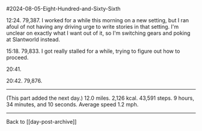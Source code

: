 #2024-08-05-Eight-Hundred-and-Sixty-Sixth

12:24.  79,387.  I worked for a while this morning on a new setting, but I ran afoul of not having any driving urge to write stories in that setting.  I'm unclear on exactly what I want out of it, so I'm switching gears and poking at Slantworld instead.

15:18.  79,833.  I got really stalled for a while, trying to figure out how to proceed.

20:41.  

20:42.  79,876.

---
(This part added the next day.)  12.0 miles.  2,126 kcal.  43,591 steps.  9 hours, 34 minutes, and 10 seconds.  Average speed 1.2 mph.

---
Back to [[day-post-archive]]